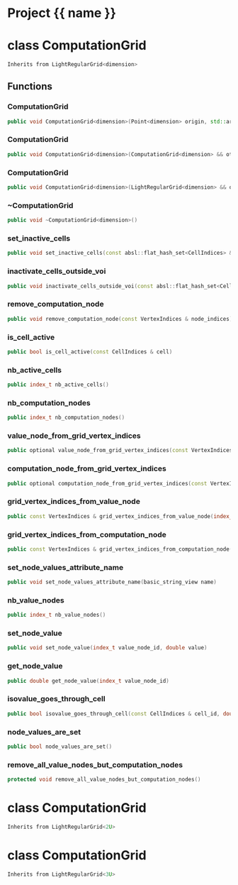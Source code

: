 <script setup>
import {useRoute} from 'vitepress'
const {path} = useRoute()
const tokens = path.split('/')
const words = tokens[2].split('-');
for (let i = 0; i < words.length; i++) {
    words[i] = words[i].charAt(0).toUpperCase() + words[i].slice(1);
    words[i] = words[i].replace('geode', 'Geode')
}
const name = words.join('-');
</script>
# Project {{ name }}

# class ComputationGrid


```cpp
Inherits from LightRegularGrid<dimension>
```



## Functions

### ComputationGrid

```cpp
public void ComputationGrid<dimension>(Point<dimension> origin, std::array<index_t, dimension> cells_number, std::array<double, dimension> cells_length)
```


### ComputationGrid

```cpp
public void ComputationGrid<dimension>(ComputationGrid<dimension> && other)
```


### ComputationGrid

```cpp
public void ComputationGrid<dimension>(LightRegularGrid<dimension> && other)
```


### ~ComputationGrid

```cpp
public void ~ComputationGrid<dimension>()
```


### set_inactive_cells

```cpp
public void set_inactive_cells(const absl::flat_hash_set<CellIndices> & cells_list)
```


### inactivate_cells_outside_voi

```cpp
public void inactivate_cells_outside_voi(const absl::flat_hash_set<CellIndices> & rasterized_voi)
```


### remove_computation_node

```cpp
public void remove_computation_node(const VertexIndices & node_indices)
```


### is_cell_active

```cpp
public bool is_cell_active(const CellIndices & cell)
```


### nb_active_cells

```cpp
public index_t nb_active_cells()
```


### nb_computation_nodes

```cpp
public index_t nb_computation_nodes()
```


### value_node_from_grid_vertex_indices

```cpp
public optional value_node_from_grid_vertex_indices(const VertexIndices & vertex_indices)
```


### computation_node_from_grid_vertex_indices

```cpp
public optional computation_node_from_grid_vertex_indices(const VertexIndices & vertex_indices)
```


### grid_vertex_indices_from_value_node

```cpp
public const VertexIndices & grid_vertex_indices_from_value_node(index_t value_node)
```


### grid_vertex_indices_from_computation_node

```cpp
public const VertexIndices & grid_vertex_indices_from_computation_node(index_t computation_node)
```


### set_node_values_attribute_name

```cpp
public void set_node_values_attribute_name(basic_string_view name)
```


### nb_value_nodes

```cpp
public index_t nb_value_nodes()
```


### set_node_value

```cpp
public void set_node_value(index_t value_node_id, double value)
```


### get_node_value

```cpp
public double get_node_value(index_t value_node_id)
```


### isovalue_goes_through_cell

```cpp
public bool isovalue_goes_through_cell(const CellIndices & cell_id, double isovalue)
```


### node_values_are_set

```cpp
public bool node_values_are_set()
```


### remove_all_value_nodes_but_computation_nodes

```cpp
protected void remove_all_value_nodes_but_computation_nodes()
```




# class ComputationGrid


```cpp
Inherits from LightRegularGrid<2U>
```



# class ComputationGrid


```cpp
Inherits from LightRegularGrid<3U>
```



